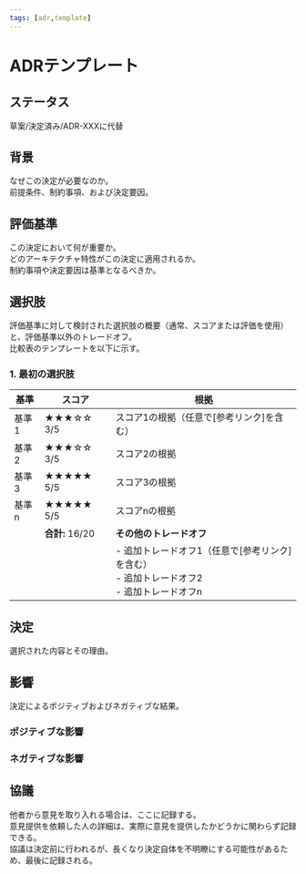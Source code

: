 ```yaml
---
tags: [adr,template]
---
```


# ADRテンプレート

## ステータス
草案/決定済み/ADR-XXXに代替

## 背景
なぜこの決定が必要なのか。  
前提条件、制約事項、および決定要因。

## 評価基準
この決定において何が重要か。  
どのアーキテクチャ特性がこの決定に適用されるか。  
制約事項や決定要因は基準となるべきか。

## 選択肢
評価基準に対して検討された選択肢の概要（通常、スコアまたは評価を使用）と、評価基準以外のトレードオフ。  
比較表のテンプレートを以下に示す。

### 1. 最初の選択肢

| 基準  | スコア           | 根拠                                                          |
|-----|---------------|-------------------------------------------------------------|
| 基準1 | ★★★☆☆ 3/5     | スコア1の根拠（任意で[参考リンク]を含む）                                      |
| 基準2 | ★★★☆☆ 3/5     | スコア2の根拠                                                     |
| 基準3 | ★★★★★ 5/5     | スコア3の根拠                                                     |
| 基準n | ★★★★★ 5/5     | スコアnの根拠                                                     |
|     | **合計:** 16/20 | **その他のトレードオフ**                                              |
|     |               | - 追加トレードオフ1（任意で[参考リンク]を含む）<br/>- 追加トレードオフ2 <br/>- 追加トレードオフn |

## 決定
選択された内容とその理由。

## 影響
決定によるポジティブおよびネガティブな結果。
### ポジティブな影響
### ネガティブな影響

## 協議
他者から意見を取り入れる場合は、ここに記録する。  
意見提供を依頼した人の詳細は、実際に意見を提供したかどうかに関わらず記録できる。  
協議は決定前に行われるが、長くなり決定自体を不明瞭にする可能性があるため、最後に記録される。  